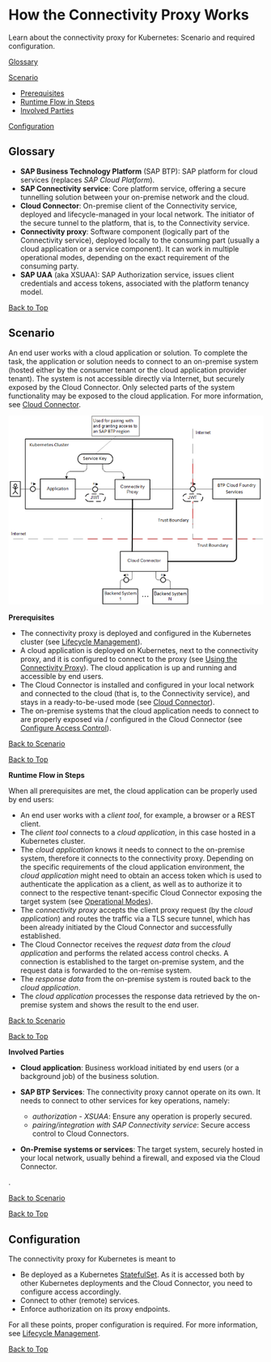 <!-- loio14ad61db386949d8abaf45c641aa7dc9 -->

# How the Connectivity Proxy Works

Learn about the connectivity proxy for Kubernetes: Scenario and required configuration.

[Glossary](how-the-connectivity-proxy-works-14ad61d.md#loio14ad61db386949d8abaf45c641aa7dc9__glossary)

[Scenario](how-the-connectivity-proxy-works-14ad61d.md#loio14ad61db386949d8abaf45c641aa7dc9__scenario)

-   [Prerequisites](how-the-connectivity-proxy-works-14ad61d.md#loio14ad61db386949d8abaf45c641aa7dc9__prereq)
-   [Runtime Flow in Steps](how-the-connectivity-proxy-works-14ad61d.md#loio14ad61db386949d8abaf45c641aa7dc9__flow)
-   [Involved Parties](how-the-connectivity-proxy-works-14ad61d.md#loio14ad61db386949d8abaf45c641aa7dc9__parties)

[Configuration](how-the-connectivity-proxy-works-14ad61d.md#loio14ad61db386949d8abaf45c641aa7dc9__k8s)



<a name="loio14ad61db386949d8abaf45c641aa7dc9__glossary"/>

## Glossary

-   **SAP Business Technology Platform** \(SAP BTP\): SAP platform for cloud services \(replaces *SAP Cloud Platform*\).
-   **SAP Connectivity service**: Core platform service, offering a secure tunnelling solution between your on-premise network and the cloud.
-   **Cloud Connector**: On-premise client of the Connectivity service, deployed and lifecycle-managed in your local network. The initiator of the secure tunnel to the platform, that is, to the Connectivity service.
-   **Connectivity proxy**: Software component \(logically part of the Connectivity service\), deployed locally to the consuming part \(usually a cloud application or a service component\). It can work in multiple operational modes, depending on the exact requirement of the consuming party.
-   **SAP UAA** \(aka XSUAA\): SAP Authorization service, issues client credentials and access tokens, associated with the platform tenancy model.

[Back to Top](how-the-connectivity-proxy-works-14ad61d.md#loio14ad61db386949d8abaf45c641aa7dc9__top)



<a name="loio14ad61db386949d8abaf45c641aa7dc9__scenario"/>

## Scenario

An end user works with a cloud application or solution. To complete the task, the application or solution needs to connect to an on-premise system \(hosted either by the consumer tenant or the cloud application provider tenant\). The system is not accessible directly via Internet, but securely exposed by the Cloud Connector. Only selected parts of the system functionality may be exposed to the cloud application. For more information, see [Cloud Connector](cloud-connector-e6c7616.md).

![](images/CS_Kubernetes_Connectivity_Proxy_-_How_It_Works_f579297.png)

**Prerequisites**

-   The connectivity proxy is deployed and configured in the Kubernetes cluster \(see [Lifecycle Management](lifecycle-management-60c0a45.md)\).
-   A cloud application is deployed on Kubernetes, next to the connectivity proxy, and it is configured to connect to the proxy \(see [Using the Connectivity Proxy](using-the-connectivity-proxy-f3c1ef4.md)\). The cloud application is up and running and accessible by end users.
-   The Cloud Connector is installed and configured in your local network and connected to the cloud \(that is, to the Connectivity service\), and stays in a ready-to-be-used mode \(see [Cloud Connector](cloud-connector-e6c7616.md)\).
-   The on-premise systems that the cloud application needs to connect to are properly exposed via / configured in the Cloud Connector \(see [Configure Access Control](configure-access-control-f42fe44.md)\).

[Back to Scenario](how-the-connectivity-proxy-works-14ad61d.md#loio14ad61db386949d8abaf45c641aa7dc9__scenario)

[Back to Top](how-the-connectivity-proxy-works-14ad61d.md#loio14ad61db386949d8abaf45c641aa7dc9__top)

**Runtime Flow in Steps**

When all prerequisites are met, the cloud application can be properly used by end users:

-   An end user works with a *client tool*, for example, a browser or a REST client.
-   The *client tool* connects to a *cloud application*, in this case hosted in a Kubernetes cluster.
-   The *cloud application* knows it needs to connect to the on-premise system, therefore it connects to the connectivity proxy. Depending on the specific requirements of the cloud application environment, the *cloud application* might need to obtain an access token which is used to authenticate the application as a client, as well as to authorize it to connect to the respective tenant-specific Cloud Connector exposing the target system \(see [Operational Modes](operational-modes-148bbad.md)\).
-   The *connectivity proxy* accepts the client proxy request \(by the *cloud application*\) and routes the traffic via a TLS secure tunnel, which has been already initiated by the Cloud Connector and successfully established.
-   The Cloud Connector receives the *request data* from the *cloud application* and performs the related access control checks. A connection is established to the target on-premise system, and the request data is forwarded to the on-remise system.
-   The *response data* from the on-premise system is routed back to the *cloud application*.
-   The *cloud application* processes the response data retrieved by the on-premise system and shows the result to the end user.

[Back to Scenario](how-the-connectivity-proxy-works-14ad61d.md#loio14ad61db386949d8abaf45c641aa7dc9__scenario)

[Back to Top](how-the-connectivity-proxy-works-14ad61d.md#loio14ad61db386949d8abaf45c641aa7dc9__top)

**Involved Parties**

-   **Cloud application**: Business workload initiated by end users \(or a background job\) of the business solution.

-   **SAP BTP** **Services**: The connectivity proxy cannot operate on its own. It needs to connect to other services for key operations, namely:
    -   *authorization - XSUAA*: Ensure any operation is properly secured.
    -   *pairing/integration with SAP Connectivity service*: Secure access control to Cloud Connectors.


-   **On-Premise systems or services**: The target system, securely hosted in your local network, usually behind a firewall, and exposed via the Cloud Connector.

.

[Back to Scenario](how-the-connectivity-proxy-works-14ad61d.md#loio14ad61db386949d8abaf45c641aa7dc9__scenario)

[Back to Top](how-the-connectivity-proxy-works-14ad61d.md#loio14ad61db386949d8abaf45c641aa7dc9__top)



<a name="loio14ad61db386949d8abaf45c641aa7dc9__k8s"/>

## Configuration

The connectivity proxy for Kubernetes is meant to

-   Be deployed as a Kubernetes [StatefulSet](https://kubernetes.io/docs/concepts/workloads/). As it is accessed both by other Kubernetes deployments and the Cloud Connector, you need to configure access accordingly.
-   Connect to other \(remote\) services.
-   Enforce authorization on its proxy endpoints.

For all these points, proper configuration is required. For more information, see [Lifecycle Management](lifecycle-management-60c0a45.md).

[Back to Top](how-the-connectivity-proxy-works-14ad61d.md#loio14ad61db386949d8abaf45c641aa7dc9__top)

